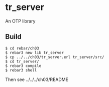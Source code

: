 tr_server
=====

An OTP library

Build
-----

    $ cd rebar/ch03
    $ rebar3 new lib tr_server
    $ cp ../../ch03/tr_server.erl tr_server/src/
    $ cd tr_server/
    $ rebar3 compile
    $ rebar3 shell

Then see ../../../ch03/README
